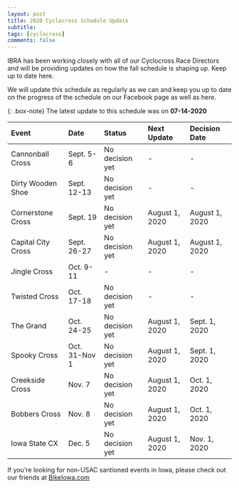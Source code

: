 ```yaml
---
layout: post
title: 2020 Cyclocross Schedule Update
subtitle: 
tags: [cyclocross]
comments: false
---
```


IBRA has been working closely with all of our Cyclocross Race Directors and will be providing updates on how the fall schedule is shaping up. Keep up to date here.

We will update this schedule as regularly as we can and keep you up to date on the progress of the schedule on our Facebook page as well as here.

{: .box-note}
The latest update to this schedule was on **07-14-2020**

|Event	|Date	|Status	|Next Update	|Decision Date|
| :------ |:--- | :--- |:--- |:--- |
|Cannonball Cross	|Sept. 5-6|	No decision yet|	-	|-|
|Dirty Wooden Shoe	|Sept. 12-13|	No decision yet|	-	|-|
|Cornerstone Cross	|Sept. 19|	No decision yet|	August 1, 2020|	August 1, 2020|
|Capital City Cross	|Sept. 26-27|	No decision yet|	August 1, 2020	|August 1, 2020|
|Jingle Cross	|Oct. 9-11|	-	|-	|-|
|Twisted Cross	|Oct. 17-18|	No decision yet	|-	|-|
|The Grand	|Oct. 24-25|	No decision yet|	August 1, 2020	|Sept. 1, 2020|
|Spooky Cross	|Oct. 31-Nov 1|	No decision yet|	August 1, 2020	|Sept. 1, 2020|
|Creekside Cross	|Nov. 7|	No decision yet	|August 1, 2020	|Oct. 1, 2020|
|Bobbers Cross	|Nov. 8|	No decision yet|	August 1, 2020	|Oct. 1, 2020|
|Iowa State CX	|Dec. 5|	No decision yet|August 1, 2020	|Nov. 1, 2020|

If you're looking for non-USAC santioned events in Iowa, please check out our friends at [BikeIowa.com](http://bikeiowa.com)